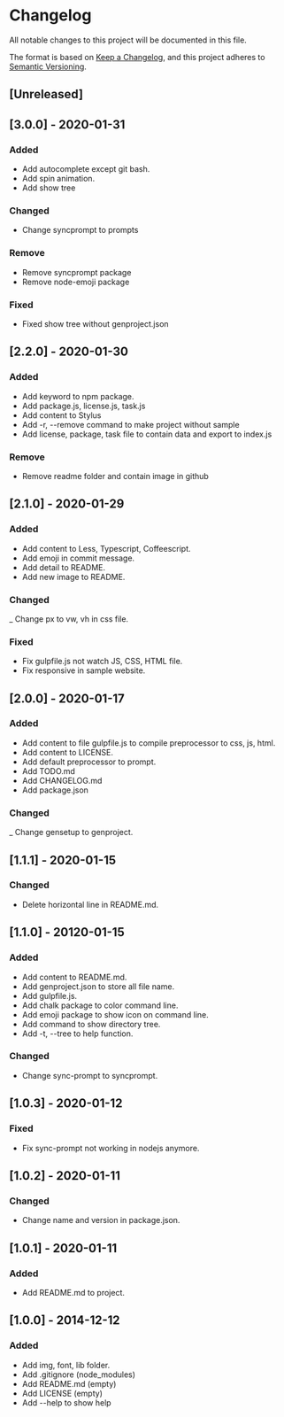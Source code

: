 # Changelog

All notable changes to this project will be documented in this file.

The format is based on [Keep a Changelog](https://keepachangelog.com/en/1.0.0/),
and this project adheres to [Semantic Versioning](https://semver.org/spec/v2.0.0.html).

## [Unreleased]

## [3.0.0] - 2020-01-31

### Added

- Add autocomplete except git bash.
- Add spin animation.
- Add show tree

### Changed

- Change syncprompt to prompts

### Remove

- Remove syncprompt package
- Remove node-emoji package

### Fixed

- Fixed show tree without genproject.json

## [2.2.0] - 2020-01-30

### Added

- Add keyword to npm package.
- Add package.js, license.js, task.js
- Add content to Stylus
- Add -r, --remove command to make project without sample
- Add license, package, task file to contain data and export to index.js

### Remove

- Remove readme folder and contain image in github

## [2.1.0] - 2020-01-29

### Added

- Add content to Less, Typescript, Coffeescript.
- Add emoji in commit message.
- Add detail to README.
- Add new image to README.

### Changed

\_ Change px to vw, vh in css file.

### Fixed

- Fix gulpfile.js not watch JS, CSS, HTML file.
- Fix responsive in sample website.

## [2.0.0] - 2020-01-17

### Added

- Add content to file gulpfile.js to compile preprocessor to css, js, html.
- Add content to LICENSE.
- Add default preprocessor to prompt.
- Add TODO.md
- Add CHANGELOG.md
- Add package.json

### Changed

\_ Change gensetup to genproject.

## [1.1.1] - 2020-01-15

### Changed

- Delete horizontal line in README.md.

## [1.1.0] - 20120-01-15

### Added

- Add content to README.md.
- Add genproject.json to store all file name.
- Add gulpfile.js.
- Add chalk package to color command line.
- Add emoji package to show icon on command line.
- Add command to show directory tree.
- Add -t, --tree to help function.

### Changed

- Change sync-prompt to syncprompt.

## [1.0.3] - 2020-01-12

### Fixed

- Fix sync-prompt not working in nodejs anymore.

## [1.0.2] - 2020-01-11

### Changed

- Change name and version in package.json.

## [1.0.1] - 2020-01-11

### Added

- Add README.md to project.

## [1.0.0] - 2014-12-12

### Added

- Add img, font, lib folder.
- Add .gitignore (node_modules)
- Add README.md (empty)
- Add LICENSE (empty)
- Add --help to show help

